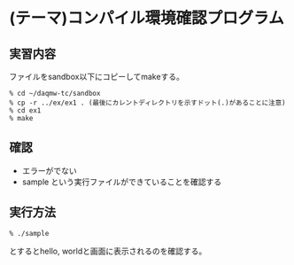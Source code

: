 (テーマ)コンパイル環境確認プログラム
========================================

実習内容
--------

ファイルをsandbox以下にコピーしてmakeする。

    % cd ~/daqmw-tc/sandbox
    % cp -r ../ex/ex1 . (最後にカレントディレクトリを示すドット(.)があることに注意)
    % cd ex1
    % make

確認
----

- エラーがでない
- sample という実行ファイルができていることを確認する

実行方法
--------

    % ./sample

とするとhello, worldと画面に表示されるのを確認する。
